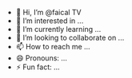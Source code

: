 - 👋 Hi, I’m @faical TV
- 👀 I’m interested in ...
- 🌱 I’m currently learning ...
- 💞️ I’m looking to collaborate on ...
- 📫 How to reach me ...
- 😄 Pronouns: ...
- ⚡ Fun fact: ...

<!---
faicaldr/faicaldr is a ✨ special ✨ repository because its `README.md` (this file) appears on your GitHub profile.
You can click the Preview link to take a look at your changes.
--->
